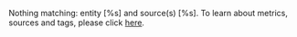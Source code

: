Nothing matching: entity [%s] and source(s) [%s]. To learn about metrics, sources and tags, please click [here](https://docs.wavefront.com/metric_types.html).